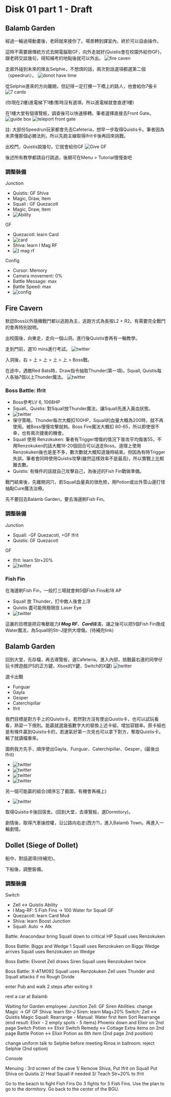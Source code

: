 # Disk 01 part 1 - Draft

## Balamb Garden
經過一輪過場動畫後，老師就來接你了。場景轉到課室內，終於可以自由操作。

這時不需要跟傳統方式去開電腦取GF，向外走就好(Quistis會在校園外給你GF)，跟老師交談幾句，得知補考的地點後就可以外出。
![fire caven](https://pbs.twimg.com/media/F1NPIw9agAAQjJp?format=jpg&name=large)

走廊外碰到未來的隊友Selphie，不想煩的話，兩次對話選項都選第二個（speedrun）。
![donot have time](https://pbs.twimg.com/media/F1NPIw9akAEcKH1?format=jpg&name=large)

從Selphie進來的方向離開，但記得一定打攪一下橋上的路人，他會給你7張卡
![7 cards](https://pbs.twimg.com/media/F1NPIw_agAAJFWm?format=jpg&name=large)

(你現在2樓)進電梯下1樓(暫時沒有選項，所以進電梯就會直達1樓)

在1樓大堂有個導覽板，調查後可以快速移轉。筆者選擇直接去Front Gate。
![guide box](https://pbs.twimg.com/media/F1NQsHNaAAUriJL?format=jpg&name=large)
![teleport front gate](https://pbs.twimg.com/media/F1NQsHJaAAEaDk1?format=jpg&name=large)

註: 大部份Speedrun玩家都會先去Cafeteria，想早一步取得Quistis卡。筆者因為未弄懂那個必勝法則，所以先跑主線取得Ifrit卡後再回來挑戰。

出校門，Quistis說幾句，它就會給你GF
![Give GF](https://pbs.twimg.com/media/F1NQsHJacAIiI0S?format=jpg&name=large)

後述所有教學都請自行跳過，後期可在Menu > Tutorial慢慢查吧


### 調整裝備

Junction
- Quistis: GF Shiva
- Magic, Draw, Item
- Squall : GF Quezacotl
- Magic, Draw, Item
- ![Ability](https://pbs.twimg.com/media/F1NQsHKaYAE7Gj7?format=jpg&name=large)

GF
- Quezacotl: learn Card
- ![card](https://pbs.twimg.com/media/F1NQx2UaEAEiq0g?format=jpg&name=large)
- Shiva: learn I Mag RF
- ![I mag rf](https://pbs.twimg.com/media/F1NQx5faUAA2EN1?format=jpg&name=large)

Config
- Cursor: Memory
- Camera movement: 0%
- Battle Message: max
- Battle Speed: max
- ![config](https://pbs.twimg.com/media/F1NQx2VaYAAmsUd?format=jpg&name=large)

## Fire Cavern
默認Boss以外隨機戰鬥都以逃跑為主，逃跑方式為長按L2 + R2。有需要完全戰鬥的會再特別說明。

出校園後，向東走，走向一個山洞。進行後Quistis會再有一輪教學。

走到門前，選10 mins進行考試。
![twitter](https://pbs.twimg.com/media/F1SmNqVaEAAMa-E?format=jpg&name=large)

入洞後，右 > 上 > 上 > 上 > 上 > Boss戰。

在途中，遇敵Red Bats時，Draw指令抽取Thunder(第一項)。Squall, Quistis每人各抽7個以上Thunder魔法。
![twitter](https://pbs.twimg.com/media/F1SmNqUagAENuOh?format=jpg&name=large)

### Boss Battle: Ifrit
- Boss參考LV 6, 1068HP
- Squall、Quistis: 對Squall放Thunder魔法，讓Squall先進入黃血狀態。
- ![twitter](https://pbs.twimg.com/media/F1SmNqUagAAj5wt?format=jpg&name=large)
- 保守策略，Thunder每次大概扣100HP，Squall的血量大概為200時，就不再使用。被Boss慢慢攻擊就夠。Boss Fire魔法大概扣 60-65，所以即使很不幸，也有兩次援衝的機會。
- Squall 使用 Renzokuken: 筆者有Trigger增傷的情況下普攻平均傷害55，不用Renzokuken的話大概18-20個回合可以送走Boss。道理上使用Renzokuken後也是差不多，數次數就大概知道幾時結束。但因為有時Trigger失誤，筆者會同時使用Quistis攻擊(雖然這樣效率不是最高)，所以實戰上比較難去數。
- Quistis: 有條件的話就自己攻擊自己，為後述的Fish Fin戰做準備。

戰鬥結束後，先離開洞穴，若Squall血量真的很危險，用Potion或出外雪山邊打怪抽點Cure魔法治療。

先不要回去Balamb Garden，要去海邊刷Fish Fin。

### 調整裝備
Junction
- Squall: -GF Quezacotl, +GF Ifrit
- Quistis: GF Quezacotl

GF
- Ifrit: learn Str+20%
- ![twitter](https://pbs.twimg.com/media/F1SmNqfaYAMlYGs?format=jpg&name=large)

### Fish Fin
在海邊刷Fish Fin，一般打三場就會夠5個Fish Fins和18 AP
- Squall 放 Thunder，打中敵人後會上浮
- Quistis 盡可能用極限技 Laser Eye
- ![twitter](https://pbs.twimg.com/media/F1xwu26acAAYt1i?format=jpg&name=large)

這裏的目標是把召喚獸能力***I Mag RF***、***Card***練滿，讓之後可以把5個Fish Fin換成Water魔法，為Squall的Str-J提供大增傷。(待補完link)

## Balamb Garden
回到大堂，先存檔，再去導覽板，選Cafeteria。進入內部，挑戰最右邊的同學仔玩卡牌遊戲(PS的正方鍵，Xbox的Y鍵，Switch的X鍵)
![twitter](https://pbs.twimg.com/media/F1rpmMBaQAA3VOt?format=jpg&name=large)


選卡出戰
- Funguar
- Gayla
- Gesper
- Caterchipillar
- Ifrit

我們目標是對方手上的Quistis卡。若然對方沒有使出Quistis卡，也可以試玩看看，熟習一下規則。能贏就選幾張數字大的替換上述卡組，增加容錯率。原卡組也是有條件贏到Quistis卡的，若運氣好第一次見也可以拿下對方，奪取Quistis卡。輸了就讀檔重來。

圖例我方先手，順序使出Gayla、Funguar、Caterchipillar、Gesper，(最後出Ifrit)
- ![twitter](https://pbs.twimg.com/media/F1tFnuCaEAADesa?format=jpg&name=large)
- ![twitter](https://pbs.twimg.com/media/F1tFnt9agAIhtul?format=jpg&name=large)
- ![twitter](https://pbs.twimg.com/media/F1tFnuEaUAAxAtN?format=jpg&name=large)
- ![twitter](https://pbs.twimg.com/media/F1tFnpYaYAAC3kV?format=jpg&name=large)

另一個可能贏的組合(順序忘了截圖，有機會再補上)
- ![twitter](https://pbs.twimg.com/media/F1xwv3FaMAEKePj?format=jpg&name=large)

取得Quistis卡後回宿舍。(回到大堂，去導覽板，選Dormitory)。

劇情後，取得汽車操控權，沿公路向右走(西方?)，進入Balamb Town。再進入一輪劇情。

## Dollet (Siege of Dollet)
船中，對話選項(待補完)。

下船後，調整裝備。

### 調整裝備
Switch
- Zell <-> Quistis
Ability
- I Mag-RF: 5 Fish Fins -> 100 Water for Squall
GF
- Quezacotl: learn Card Mod
- Shiva: learn Boost
Junction
- Squall: Auto -> Atk

Battle: Anacondaur
bring Squall down to critical HP
Squall uses Renzokuken

Boss Battle: Biggs and Wedge 1
Squall uses Renzokuken on Biggs
Wedge arrives
Squall uses Renzokuken on Wedge

Boss Battle: Elvoret
Zell draws Siren
Squall uses Renzokuken twice

Boss Battle: X-ATM092
Squall uses Renzokuken
Zell uses Thunder and Squall attacks if no Rough Divide

enter Pub and walk 2 steps after exiting it

rent a car at Balamb

Waiting for Garden employee:
Junction
Zell: GF Siren
Abilities: change Magic -> GF
GF
Shiva: learn Str-J
Siren: learn Mag+20%
Switch:
Zell <-> Quistis
Magic
Squall: 
Rearrange - Manual: Water first
Item
Sort
Rearrange (end result: Elixir - 2 empty spots - 5 items)
Phoenix down and Elixir on 2nd page
Switch Potion <-> Elixir
Switch Remedy <-> Cottage
Extra items on 2nd page
Battle
Potion <-> Elixir
Potion as 6th item (2nd page 2nd position)

change uniform
talk to Selphie
before meeting Rinoa in ballroom:
reject Selphie (2nd option)


Console 

Menuing : 3rd screen of the cave
 1/ Remove Shiva, Put Ifrit on Squall
 Put Shiva on Quistis
2/ Heal Squall if needed
 3/ Teach Str+20% to Ifrit

Go to the beach to fight Fish Fins
Do 3 fights for 5 Fish Fins.
Use the plan to go to the dormitory.
Go back to the center of the BGU.
